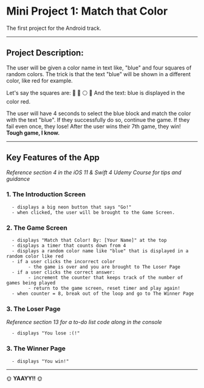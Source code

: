 # Mini Project 1: Match that Color
The first project for the Android track. 

---
## Project Description:

The user will be given a color name in text like, "blue" and four squares of random colors. The trick is that the text "blue" will be shown in a different color, like red for example. 

Let's say the squares are:  :large_blue_diamond: :red_circle: :white_circle: :large_orange_diamond:
And the text: blue is displayed in the color red. 

The user will have 4 seconds to select the blue block and match the color with the text "blue". If they successfully do so, continue the game. If they fail even once, they lose! After the user wins their 7th game, they win!  **Tough game, I know.**

---

## Key Features of the App
*Reference section 4 in the iOS 11 & Swift 4 Udemy Course for tips and guidance*
### 1. The Introduction Screen
      - displays a big neon button that says "Go!"
      - when clicked, the user will be brought to the Game Screen.

### 2. The Game Screen 
      - displays "Match that Color! By: [Your Name]" at the top
      - displays a timer that counts down from 4
      - displays a random color name like "blue" that is displayed in a random color like red
      - if a user clicks the incorrect color
            - the game is over and you are brought to The Loser Page
      - if a user clicks the correct answer:
            - increment the counter that keeps track of the number of games being played
            - return to the game screen, reset timer and play again!
      - when counter = 8, break out of the loop and go to The Winner Page
          

### 3. The Loser Page
*Reference section 13 for a to-do list code along in the console*
      
      - displays "You lose :(!"
      
### 3. The Winner Page
      
      - displays "You win!"
      
---
      
      
     

 :sun_with_face: **YAAYY!!** :sun_with_face:
